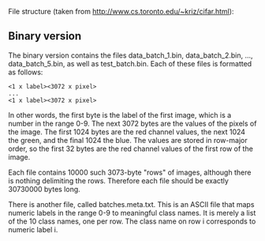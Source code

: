 File structure (taken from http://www.cs.toronto.edu/~kriz/cifar.html):

## Binary version

The binary version contains the files data_batch_1.bin, data_batch_2.bin, ..., data_batch_5.bin, as well as test_batch.bin. Each of these files is formatted as follows:

```
<1 x label><3072 x pixel>
...
<1 x label><3072 x pixel>
```

In other words, the first byte is the label of the first image, which is a number in the range 0-9. The next 3072 bytes are the values of the pixels of the image. The first 1024 bytes are the red channel values, the next 1024 the green, and the final 1024 the blue. The values are stored in row-major order, so the first 32 bytes are the red channel values of the first row of the image. 

Each file contains 10000 such 3073-byte "rows" of images, although there is nothing delimiting the rows. Therefore each file should be exactly 30730000 bytes long. 

There is another file, called batches.meta.txt. This is an ASCII file that maps numeric labels in the range 0-9 to meaningful class names. It is merely a list of the 10 class names, one per row. The class name on row i corresponds to numeric label i.